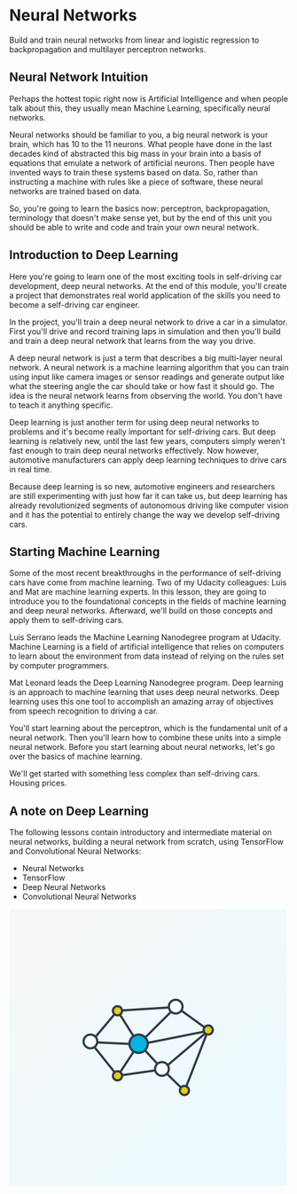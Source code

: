 # Neural Networks

Build and train neural networks from linear and logistic regression to backpropagation and multilayer perceptron networks.

## Neural Network Intuition

Perhaps the hottest topic right now is Artificial Intelligence and when people talk about this, they usually mean Machine Learning, specifically neural networks.

Neural networks should be familiar to you, a big neural network is your brain, which has 10 to the 11 neurons. What people have done in the last decades kind of abstracted this big mass in your brain into a basis of equations that emulate a network of artificial neurons. Then people have invented ways to train these systems based on data. So, rather than instructing a machine with rules like a piece of software, these neural networks are trained based on data.

So, you're going to learn the basics now: perceptron, backpropagation, terminology that doesn't make sense yet, but by the end of this unit you should be able to write and code and train your own neural network.

## Introduction to Deep Learning

Here you're going to learn one of the most exciting tools in self-driving car development, deep neural networks. At the end of this module, you'll create a project that demonstrates real world application of the skills you need to become a self-driving car engineer.

In the project, you'll train a deep neural network to drive a car in a simulator. First you'll drive and record training laps in simulation and then you'll build and train a deep neural network that learns from the way you drive.

A deep neural network is just a term that describes a big multi-layer neural network. A neural network is a machine learning algorithm that you can train using input like camera images or sensor readings and generate output like what the steering angle the car should take or how fast it should go. The idea is the neural network learns from observing the world. You don't have to teach it anything specific.

Deep learning is just another term for using deep neural networks to problems and it's become really important for self-driving cars. But deep learning is relatively new, until the last few years, computers simply weren't fast enough to train deep neural networks effectively. Now however, automotive manufacturers can apply deep learning techniques to drive cars in real time.

Because deep learning is so new, automotive engineers and researchers are still experimenting with just how far it can take us, but deep learning has already revolutionized segments of autonomous driving like computer vision and it has the potential to entirely change the way we develop self-driving cars.

## Starting Machine Learning

Some of the most recent breakthroughs in the performance of self-driving cars have come from machine learning. Two of my Udacity colleagues: Luis and Mat are machine learning experts. In this lesson, they are going to introduce you to the foundational concepts in the fields of machine learning and deep neural networks. Afterward, we'll build on those concepts and apply them to self-driving cars.

Luis Serrano leads the Machine Learning Nanodegree program at Udacity. Machine Learning is a field of artificial intelligence that relies on computers to learn about the environment from data instead of relying on the rules set by computer programmers.

Mat Leonard leads the Deep Learning Nanodegree program. Deep learning is an approach to machine learning that uses deep neural networks. Deep learning uses this one tool to accomplish an amazing array of objectives from speech recognition to driving a car.

You'll start learning about the perceptron, which is the fundamental unit of a neural network. Then you'll learn how to combine these units into a simple neural network. Before you start learning about neural networks, let's go over the basics of machine learning.

We'll get started with something less complex than self-driving cars. Housing prices.

## A note on Deep Learning

The following lessons contain introductory and intermediate material on neural networks, building a neural network from scratch, using TensorFlow and Convolutional Neural Networks:

- Neural Networks
- TensorFlow
- Deep Neural Networks
- Convolutional Neural Networks

![neural-network.jpg](images/neural-network.jpg)
